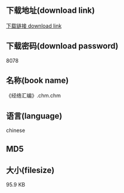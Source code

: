 ## 下载地址(download link)
[下载链接 download link](https://tutu365.netlify.app/?s=%E3%80%8A%E7%BB%8F%E7%BB%9C%E6%B1%87%E7%BC%96%E3%80%8B.chm)

## 下载密码(download password)
8078

## 名称(book name)
《经络汇编》.chm.chm

## 语言(language)
chinese

## MD5


## 大小(filesize)
95.9 KB

